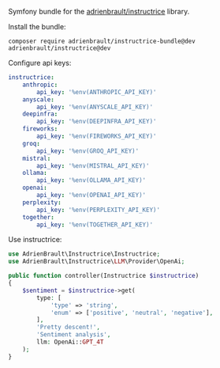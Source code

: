 Symfony bundle for the [adrienbrault/instructrice](https://github.com/adrienbrault/instructrice) library.

Install the bundle:
```
composer require adrienbrault/instructrice-bundle@dev adrienbrault/instructrice@dev
```

Configure api keys:
```yaml
instructrice:
    anthropic:
        api_key: '%env(ANTHROPIC_API_KEY)'
    anyscale:
        api_key: '%env(ANYSCALE_API_KEY)'
    deepinfra:
        api_key: '%env(DEEPINFRA_API_KEY)'
    fireworks:
        api_key: '%env(FIREWORKS_API_KEY)'
    groq:
        api_key: '%env(GROQ_API_KEY)'
    mistral:
        api_key: '%env(MISTRAL_API_KEY)'
    ollama:
        api_key: '%env(OLLAMA_API_KEY)'
    openai:
        api_key: '%env(OPENAI_API_KEY)'
    perplexity:
        api_key: '%env(PERPLEXITY_API_KEY)'
    together:
        api_key: '%env(TOGETHER_API_KEY)'
```

Use instructrice:
```php
use AdrienBrault\Instructrice\Instructrice;
use AdrienBrault\Instructrice\LLM\Provider\OpenAi;

public function controller(Instructrice $instructrice)
{
    $sentiment = $instructrice->get(
        type: [
            'type' => 'string',
            'enum' => ['positive', 'neutral', 'negative'],
        ],
        'Pretty descent!',
        'Sentiment analysis',
        llm: OpenAi::GPT_4T
    );
}
```
